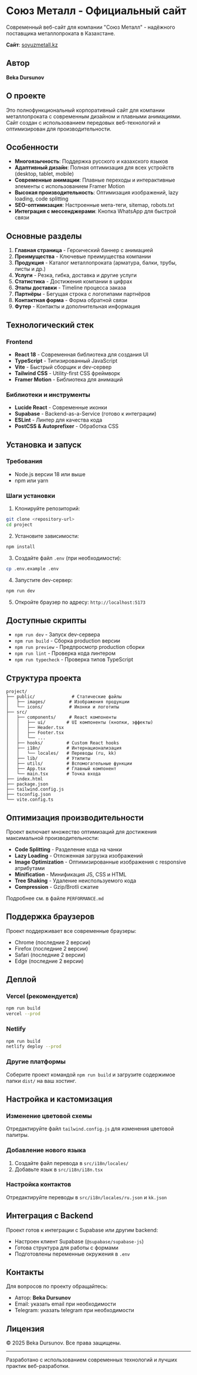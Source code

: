 # Союз Металл - Официальный сайт

Современный веб-сайт для компании "Союз Металл" - надёжного поставщика металлопроката в Казахстане.

**Сайт**: [soyuzmetall.kz](https://soyuzmetall.kz)

## Автор

**Beka Dursunov**

## О проекте

Это полнофункциональный корпоративный сайт для компании металлопроката с современным дизайном и плавными анимациями. Сайт создан с использованием передовых веб-технологий и оптимизирован для производительности.

## Особенности

- **Многоязычность**: Поддержка русского и казахского языков
- **Адаптивный дизайн**: Полная оптимизация для всех устройств (desktop, tablet, mobile)
- **Современные анимации**: Плавные переходы и интерактивные элементы с использованием Framer Motion
- **Высокая производительность**: Оптимизация изображений, lazy loading, code splitting
- **SEO-оптимизация**: Настроенные мета-теги, sitemap, robots.txt
- **Интеграция с мессенджерами**: Кнопка WhatsApp для быстрой связи

## Основные разделы

1. **Главная страница** - Героический баннер с анимацией
2. **Преимущества** - Ключевые преимущества компании
3. **Продукция** - Каталог металлопроката (арматура, балки, трубы, листы и др.)
4. **Услуги** - Резка, гибка, доставка и другие услуги
5. **Статистика** - Достижения компании в цифрах
6. **Этапы доставки** - Timeline процесса заказа
7. **Партнёры** - Бегущая строка с логотипами партнёров
8. **Контактная форма** - Форма обратной связи
9. **Футер** - Контакты и дополнительная информация

## Технологический стек

### Frontend
- **React 18** - Современная библиотека для создания UI
- **TypeScript** - Типизированный JavaScript
- **Vite** - Быстрый сборщик и dev-сервер
- **Tailwind CSS** - Utility-first CSS фреймворк
- **Framer Motion** - Библиотека для анимаций

### Библиотеки и инструменты
- **Lucide React** - Современные иконки
- **Supabase** - Backend-as-a-Service (готово к интеграции)
- **ESLint** - Линтер для качества кода
- **PostCSS & Autoprefixer** - Обработка CSS

## Установка и запуск

### Требования
- Node.js версии 18 или выше
- npm или yarn

### Шаги установки

1. Клонируйте репозиторий:
```bash
git clone <repository-url>
cd project
```

2. Установите зависимости:
```bash
npm install
```

3. Создайте файл `.env` (при необходимости):
```bash
cp .env.example .env
```

4. Запустите dev-сервер:
```bash
npm run dev
```

5. Откройте браузер по адресу: `http://localhost:5173`

## Доступные скрипты

- `npm run dev` - Запуск dev-сервера
- `npm run build` - Сборка production версии
- `npm run preview` - Предпросмотр production сборки
- `npm run lint` - Проверка кода линтером
- `npm run typecheck` - Проверка типов TypeScript

## Структура проекта

```
project/
├── public/              # Статические файлы
│   ├── images/         # Изображения продукции
│   └── icons/          # Иконки и логотипы
├── src/
│   ├── components/     # React компоненты
│   │   ├── ui/        # UI компоненты (кнопки, эффекты)
│   │   ├── Header.tsx
│   │   ├── Footer.tsx
│   │   └── ...
│   ├── hooks/         # Custom React hooks
│   ├── i18n/          # Интернационализация
│   │   └── locales/   # Переводы (ru, kk)
│   ├── lib/           # Утилиты
│   ├── utils/         # Вспомогательные функции
│   ├── App.tsx        # Главный компонент
│   └── main.tsx       # Точка входа
├── index.html
├── package.json
├── tailwind.config.js
├── tsconfig.json
└── vite.config.ts
```

## Оптимизация производительности

Проект включает множество оптимизаций для достижения максимальной производительности:

- **Code Splitting** - Разделение кода на чанки
- **Lazy Loading** - Отложенная загрузка изображений
- **Image Optimization** - Оптимизированные изображения с responsive атрибутами
- **Minification** - Минификация JS, CSS и HTML
- **Tree Shaking** - Удаление неиспользуемого кода
- **Compression** - Gzip/Brotli сжатие

Подробнее см. в файле `PERFORMANCE.md`

## Поддержка браузеров

Проект поддерживает все современные браузеры:
- Chrome (последние 2 версии)
- Firefox (последние 2 версии)
- Safari (последние 2 версии)
- Edge (последние 2 версии)

## Деплой

### Vercel (рекомендуется)
```bash
npm run build
vercel --prod
```

### Netlify
```bash
npm run build
netlify deploy --prod
```

### Другие платформы
Соберите проект командой `npm run build` и загрузите содержимое папки `dist/` на ваш хостинг.

## Настройка и кастомизация

### Изменение цветовой схемы
Отредактируйте файл `tailwind.config.js` для изменения цветовой палитры.

### Добавление нового языка
1. Создайте файл перевода в `src/i18n/locales/`
2. Добавьте язык в `src/i18n/i18n.tsx`

### Настройка контактов
Отредактируйте переводы в `src/i18n/locales/ru.json` и `kk.json`

## Интеграция с Backend

Проект готов к интеграции с Supabase или другим backend:
- Настроен клиент Supabase (`@supabase/supabase-js`)
- Готова структура для работы с формами
- Подготовлены переменные окружения в `.env`

## Контакты

Для вопросов по проекту обращайтесь:
- Автор: **Beka Dursunov**
- Email: указать email при необходимости
- Telegram: указать telegram при необходимости

## Лицензия

© 2025 Beka Dursunov. Все права защищены.

---

Разработано с использованием современных технологий и лучших практик веб-разработки.
